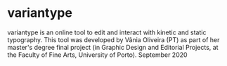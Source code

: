 # variantype

variantype is an online tool to edit and interact with kinetic and static typography.
This tool was developed by Vânia Oliveira (PT) as part of her master's degree final project (in Graphic Design and Editorial Projects, at the Faculty of Fine Arts, University of Porto).
September 2020
